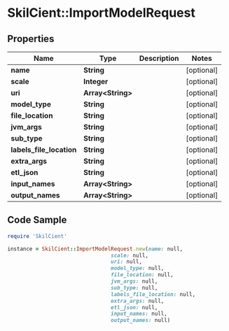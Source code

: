 # SkilCient::ImportModelRequest

## Properties

Name | Type | Description | Notes
------------ | ------------- | ------------- | -------------
**name** | **String** |  | [optional] 
**scale** | **Integer** |  | [optional] 
**uri** | **Array&lt;String&gt;** |  | [optional] 
**model_type** | **String** |  | [optional] 
**file_location** | **String** |  | [optional] 
**jvm_args** | **String** |  | [optional] 
**sub_type** | **String** |  | [optional] 
**labels_file_location** | **String** |  | [optional] 
**extra_args** | **String** |  | [optional] 
**etl_json** | **String** |  | [optional] 
**input_names** | **Array&lt;String&gt;** |  | [optional] 
**output_names** | **Array&lt;String&gt;** |  | [optional] 

## Code Sample

```ruby
require 'SkilCient'

instance = SkilCient::ImportModelRequest.new(name: null,
                                 scale: null,
                                 uri: null,
                                 model_type: null,
                                 file_location: null,
                                 jvm_args: null,
                                 sub_type: null,
                                 labels_file_location: null,
                                 extra_args: null,
                                 etl_json: null,
                                 input_names: null,
                                 output_names: null)
```


